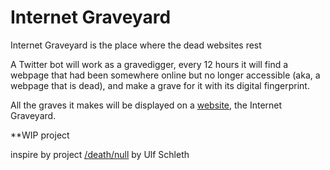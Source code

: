# Internet Graveyard
Internet Graveyard is the place where the dead websites rest

A Twitter bot will work as a gravedigger, every 12 hours it will find a webpage that had been somewhere online but no longer accessible (aka, a webpage that is dead), and make a grave for it with its digital fingerprint.

All the graves it makes will be displayed on a [website](https://real-john-cheung.github.io/Internet-Graveyard/), the Internet Graveyard.

**WIP project

inspire by project [/death/null](http://www.deathnull.org/?what=about) by Ulf Schleth